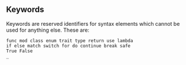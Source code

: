 ## Keywords

Keywords are reserved identifiers for syntax elements which cannot be used for
anything else. These are:

```
func mod class enum trait type return use lambda
if else match switch for do continue break safe
True False
_
```

